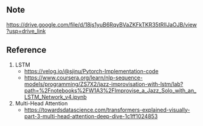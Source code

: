 ## Note
https://drive.google.com/file/d/18js1yuB6RqyBVaZKFkTKR35tRIIJaOJB/view?usp=drive_link

## Reference
1. LSTM
   * https://velog.io/@sjinu/Pytorch-Implementation-code
   * https://www.coursera.org/learn/nlp-sequence-models/programming/ZS7X2/jazz-improvisation-with-lstm/lab?path=%2Fnotebooks%2FW1A3%2FImprovise_a_Jazz_Solo_with_an_LSTM_Network_v4.ipynb
3. Multi-Head Attention
   * https://towardsdatascience.com/transformers-explained-visually-part-3-multi-head-attention-deep-dive-1c1ff1024853
